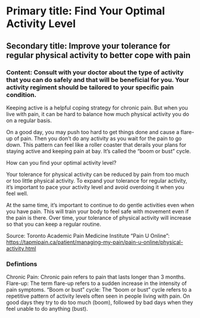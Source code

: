 # Primary title: Find Your Optimal Activity Level
## Secondary title: Improve your tolerance for regular physical activity to better cope with pain
### Content: Consult with your doctor about the type of activity that you can do safely and that will be beneficial for you. Your activity regiment should be tailored to your specific pain condition.

Keeping active is a helpful coping strategy for chronic pain. But when you live with pain, it can be hard to balance how much physical activity you do on a regular basis.
 
On a good day, you may push too hard to get things done and cause a flare-up of pain. Then you don’t do any activity as you wait for the pain to go down. This pattern can feel like a roller coaster that derails your plans for staying active and keeping pain at bay. It’s called the “boom or bust” cycle.

How can you find your optimal activity level?
 
Your tolerance for physical activity can be reduced by pain from too much or too little physical activity. To expand your tolerance for regular activity, it’s important to pace your activity level and avoid overdoing it when you feel well.
 
At the same time, it’s important to continue to do gentle activities even when you have pain. This will train your body to feel safe with movement even if the pain is there. Over time, your tolerance of physical activity will increase so that you can keep a regular routine. 

Source: 
Toronto Academic Pain Medicine Institute “Pain U Online”: https://tapmipain.ca/patient/managing-my-pain/pain-u-online/physical-activity.html
### Defintions
Chronic Pain: Chronic pain refers to pain that lasts longer than 3 months.
Flare-up: The term flare-up refers to a sudden increase in the intensity of pain symptoms. 
“Boom or bust” cycle: The “boom or bust” cycle refers to a repetitive pattern of activity levels often seen in people living with pain. On good days they try to do too much (boom), followed by bad days when they feel unable to do anything (bust). 
